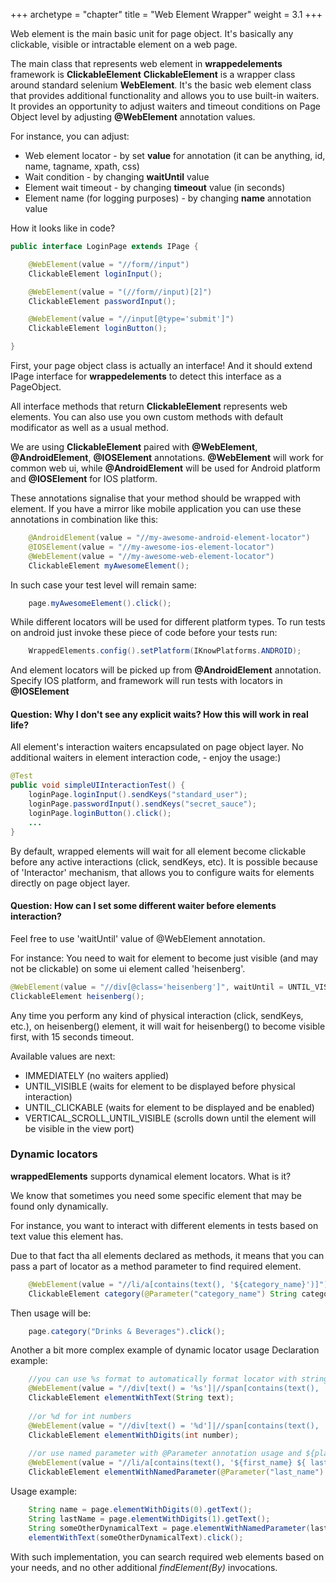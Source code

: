 +++
archetype = "chapter"
title = "Web Element Wrapper"
weight = 3.1
+++

Web element is the main basic unit for page object. It's basically any clickable, visible or intractable element on a web page.

The main class that represents web element in **wrappedelements** framework is **ClickableElement**
**ClickableElement** is a wrapper class around standard selenium **WebElement**. It's the basic web element class that provides additional functionality and allows you to use built-in waiters.
It provides an opportunity to adjust waiters and timeout conditions on Page Object level by adjusting **@WebElement** annotation values.

For instance, you can adjust:
- Web element locator - by set **value** for annotation (it can be anything, id, name, tagname, xpath, css)
- Wait condition - by changing **waitUntil** value
- Element wait timeout - by changing **timeout** value (in seconds)
- Element name (for logging purposes) - by changing **name** annotation value

How it looks like in code?
```java
public interface LoginPage extends IPage {

    @WebElement(value = "//form//input")
    ClickableElement loginInput();

    @WebElement(value = "(//form//input)[2]")
    ClickableElement passwordInput();

    @WebElement(value = "//input[@type='submit']")
    ClickableElement loginButton();

}
```
First, your page object class is actually an interface! And it should extend IPage interface for **wrappedelements** to detect this interface as a PageObject.

All interface methods that return **ClickableElement** represents web elements.
You can also use you own custom methods with default modificator as well as a usual method.

We are using **ClickableElement** paired with **@WebElement**, **@AndroidElement**, **@IOSElement** annotations.
**@WebElement** will work for common web ui, while **@AndroidElement** will be used for Android platform and **@IOSElement** for IOS platform.

These annotations signalise that your method should be wrapped with element.
If you have a mirror like mobile application you can use these annotations in combination like this:
```java
    @AndroidElement(value = "//my-awesome-android-element-locator")
    @IOSElement(value = "//my-awesome-ios-element-locator")
    @WebElement(value = "//my-awesome-web-element-locator")
    ClickableElement myAwesomeElement();
```
In such case your test level will remain same:
```java
    page.myAwesomeElement().click();
```
While different locators will be used for different platform types.
To run tests on android just invoke these piece of code before your tests run:
```java
    WrappedElements.config().setPlatform(IKnowPlatforms.ANDROID);
```
And element locators will be picked up from **@AndroidElement** annotation.
Specify IOS platform, and framework will run tests with locators in **@IOSElement**

#### Question: Why I don't see any explicit waits? How this will work in real life?
All element's interaction waiters encapsulated on page object layer. No additional waiters in element interaction code, - enjoy the usage:)
```java  
@Test
public void simpleUIInteractionTest() {
    loginPage.loginInput().sendKeys("standard_user");
    loginPage.passwordInput().sendKeys("secret_sauce");
    loginPage.loginButton().click();
    ...
}
```
By default, wrapped elements will wait for all element become clickable before any active interactions (click, sendKeys, etc).
It is possible because of 'Interactor' mechanism, that allows you to configure waits for elements directly on page object layer.

#### Question: How can I set some different waiter before elements interaction?
Feel free to use 'waitUntil' value of @WebElement annotation.

For instance:
You need to wait for element to become just visible (and may not be clickable) on some ui element called 'heisenberg'.
```java
@WebElement(value = "//div[@class='heisenberg']", waitUntil = UNTIL_VISIBLE, timeout = 15)
ClickableElement heisenberg();
```
Any time you perform any kind of physical interaction (click, sendKeys, etc.), on heisenberg() element, it will wait for heisenberg() to become visible first, with 15 seconds timeout.

Available values are next:
- IMMEDIATELY (no waiters applied)
- UNTIL_VISIBLE (waits for element to be displayed before physical interaction)
- UNTIL_CLICKABLE (waits for element to be displayed and be enabled)
- VERTICAL_SCROLL_UNTIL_VISIBLE (scrolls down until the element will be visible in the view port)

### Dynamic locators
**wrappedElements** supports dynamical element locators. What is it?

We know that sometimes you need some specific element that may be found only dynamically.

For instance, you want to interact with different elements in tests based on text value this element has. 

Due to that fact tha all elements declared as methods, it means that you can pass a part of locator as a method parameter to find required element.
```java
    @WebElement(value = "//li/a[contains(text(), '${category_name}')]")
    ClickableElement category(@Parameter("category_name") String categoryName);
```
Then usage will be:
```java
    page.category("Drinks & Beverages").click();
```

Another a bit more complex example of dynamic locator usage
Declaration example:
```java
    //you can use %s format to automatically format locator with string parameter values
    @WebElement(value = "//div[text() = '%s']|//span[contains(text(), '%s')]")
    ClickableElement elementWithText(String text);
    
    //or %d for int numbers
    @WebElement(value = "//div[text() = '%d']|//span[contains(text(), '%d')]")
    ClickableElement elementWithDigits(int number);
    
    //or use named parameter with @Parameter annotation usage and ${placeholder} in value annotation
    @WebElement(value = "//li/a[contains(text(), '${first_name} ${ last_name }')]")
    ClickableElement elementWithNamedParameter(@Parameter("last_name") String lastName, @Parameter("first_name") String firstName);
```
Usage example:
```java
    String name = page.elementWithDigits(0).getText();
    String lastName = page.elementWithDigits(1).getText();
    String someOtherDynamicalText = page.elementWithNamedParameter(lastName, name).getText();
    elementWithText(someOtherDynamicalText).click();
```
With such implementation, you can search required web elements based on your needs, and no other additional *findElement(By)* invocations.
